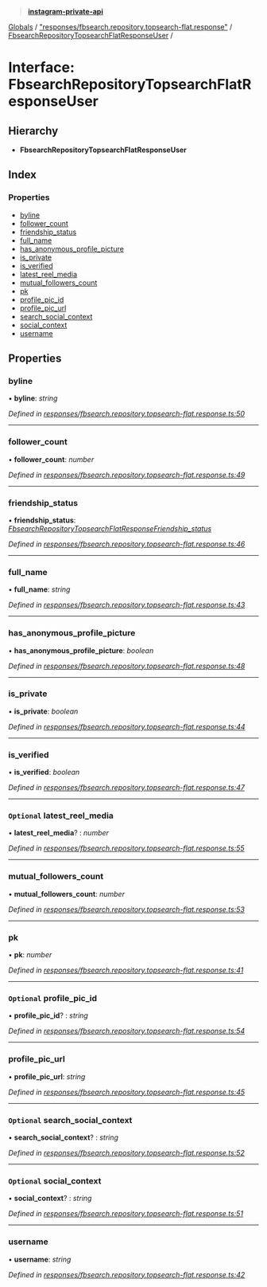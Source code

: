 > **[instagram-private-api](../README.md)**

[Globals](../README.md) / ["responses/fbsearch.repository.topsearch-flat.response"](../modules/_responses_fbsearch_repository_topsearch_flat_response_.md) / [FbsearchRepositoryTopsearchFlatResponseUser](_responses_fbsearch_repository_topsearch_flat_response_.fbsearchrepositorytopsearchflatresponseuser.md) /

# Interface: FbsearchRepositoryTopsearchFlatResponseUser

## Hierarchy

* **FbsearchRepositoryTopsearchFlatResponseUser**

## Index

### Properties

* [byline](_responses_fbsearch_repository_topsearch_flat_response_.fbsearchrepositorytopsearchflatresponseuser.md#byline)
* [follower_count](_responses_fbsearch_repository_topsearch_flat_response_.fbsearchrepositorytopsearchflatresponseuser.md#follower_count)
* [friendship_status](_responses_fbsearch_repository_topsearch_flat_response_.fbsearchrepositorytopsearchflatresponseuser.md#friendship_status)
* [full_name](_responses_fbsearch_repository_topsearch_flat_response_.fbsearchrepositorytopsearchflatresponseuser.md#full_name)
* [has_anonymous_profile_picture](_responses_fbsearch_repository_topsearch_flat_response_.fbsearchrepositorytopsearchflatresponseuser.md#has_anonymous_profile_picture)
* [is_private](_responses_fbsearch_repository_topsearch_flat_response_.fbsearchrepositorytopsearchflatresponseuser.md#is_private)
* [is_verified](_responses_fbsearch_repository_topsearch_flat_response_.fbsearchrepositorytopsearchflatresponseuser.md#is_verified)
* [latest_reel_media](_responses_fbsearch_repository_topsearch_flat_response_.fbsearchrepositorytopsearchflatresponseuser.md#optional-latest_reel_media)
* [mutual_followers_count](_responses_fbsearch_repository_topsearch_flat_response_.fbsearchrepositorytopsearchflatresponseuser.md#mutual_followers_count)
* [pk](_responses_fbsearch_repository_topsearch_flat_response_.fbsearchrepositorytopsearchflatresponseuser.md#pk)
* [profile_pic_id](_responses_fbsearch_repository_topsearch_flat_response_.fbsearchrepositorytopsearchflatresponseuser.md#optional-profile_pic_id)
* [profile_pic_url](_responses_fbsearch_repository_topsearch_flat_response_.fbsearchrepositorytopsearchflatresponseuser.md#profile_pic_url)
* [search_social_context](_responses_fbsearch_repository_topsearch_flat_response_.fbsearchrepositorytopsearchflatresponseuser.md#optional-search_social_context)
* [social_context](_responses_fbsearch_repository_topsearch_flat_response_.fbsearchrepositorytopsearchflatresponseuser.md#optional-social_context)
* [username](_responses_fbsearch_repository_topsearch_flat_response_.fbsearchrepositorytopsearchflatresponseuser.md#username)

## Properties

###  byline

• **byline**: *string*

*Defined in [responses/fbsearch.repository.topsearch-flat.response.ts:50](https://github.com/dilame/instagram-private-api/blob/e9c516c/src/responses/fbsearch.repository.topsearch-flat.response.ts#L50)*

___

###  follower_count

• **follower_count**: *number*

*Defined in [responses/fbsearch.repository.topsearch-flat.response.ts:49](https://github.com/dilame/instagram-private-api/blob/e9c516c/src/responses/fbsearch.repository.topsearch-flat.response.ts#L49)*

___

###  friendship_status

• **friendship_status**: *[FbsearchRepositoryTopsearchFlatResponseFriendship_status](_responses_fbsearch_repository_topsearch_flat_response_.fbsearchrepositorytopsearchflatresponsefriendship_status.md)*

*Defined in [responses/fbsearch.repository.topsearch-flat.response.ts:46](https://github.com/dilame/instagram-private-api/blob/e9c516c/src/responses/fbsearch.repository.topsearch-flat.response.ts#L46)*

___

###  full_name

• **full_name**: *string*

*Defined in [responses/fbsearch.repository.topsearch-flat.response.ts:43](https://github.com/dilame/instagram-private-api/blob/e9c516c/src/responses/fbsearch.repository.topsearch-flat.response.ts#L43)*

___

###  has_anonymous_profile_picture

• **has_anonymous_profile_picture**: *boolean*

*Defined in [responses/fbsearch.repository.topsearch-flat.response.ts:48](https://github.com/dilame/instagram-private-api/blob/e9c516c/src/responses/fbsearch.repository.topsearch-flat.response.ts#L48)*

___

###  is_private

• **is_private**: *boolean*

*Defined in [responses/fbsearch.repository.topsearch-flat.response.ts:44](https://github.com/dilame/instagram-private-api/blob/e9c516c/src/responses/fbsearch.repository.topsearch-flat.response.ts#L44)*

___

###  is_verified

• **is_verified**: *boolean*

*Defined in [responses/fbsearch.repository.topsearch-flat.response.ts:47](https://github.com/dilame/instagram-private-api/blob/e9c516c/src/responses/fbsearch.repository.topsearch-flat.response.ts#L47)*

___

### `Optional` latest_reel_media

• **latest_reel_media**? : *number*

*Defined in [responses/fbsearch.repository.topsearch-flat.response.ts:55](https://github.com/dilame/instagram-private-api/blob/e9c516c/src/responses/fbsearch.repository.topsearch-flat.response.ts#L55)*

___

###  mutual_followers_count

• **mutual_followers_count**: *number*

*Defined in [responses/fbsearch.repository.topsearch-flat.response.ts:53](https://github.com/dilame/instagram-private-api/blob/e9c516c/src/responses/fbsearch.repository.topsearch-flat.response.ts#L53)*

___

###  pk

• **pk**: *number*

*Defined in [responses/fbsearch.repository.topsearch-flat.response.ts:41](https://github.com/dilame/instagram-private-api/blob/e9c516c/src/responses/fbsearch.repository.topsearch-flat.response.ts#L41)*

___

### `Optional` profile_pic_id

• **profile_pic_id**? : *string*

*Defined in [responses/fbsearch.repository.topsearch-flat.response.ts:54](https://github.com/dilame/instagram-private-api/blob/e9c516c/src/responses/fbsearch.repository.topsearch-flat.response.ts#L54)*

___

###  profile_pic_url

• **profile_pic_url**: *string*

*Defined in [responses/fbsearch.repository.topsearch-flat.response.ts:45](https://github.com/dilame/instagram-private-api/blob/e9c516c/src/responses/fbsearch.repository.topsearch-flat.response.ts#L45)*

___

### `Optional` search_social_context

• **search_social_context**? : *string*

*Defined in [responses/fbsearch.repository.topsearch-flat.response.ts:52](https://github.com/dilame/instagram-private-api/blob/e9c516c/src/responses/fbsearch.repository.topsearch-flat.response.ts#L52)*

___

### `Optional` social_context

• **social_context**? : *string*

*Defined in [responses/fbsearch.repository.topsearch-flat.response.ts:51](https://github.com/dilame/instagram-private-api/blob/e9c516c/src/responses/fbsearch.repository.topsearch-flat.response.ts#L51)*

___

###  username

• **username**: *string*

*Defined in [responses/fbsearch.repository.topsearch-flat.response.ts:42](https://github.com/dilame/instagram-private-api/blob/e9c516c/src/responses/fbsearch.repository.topsearch-flat.response.ts#L42)*